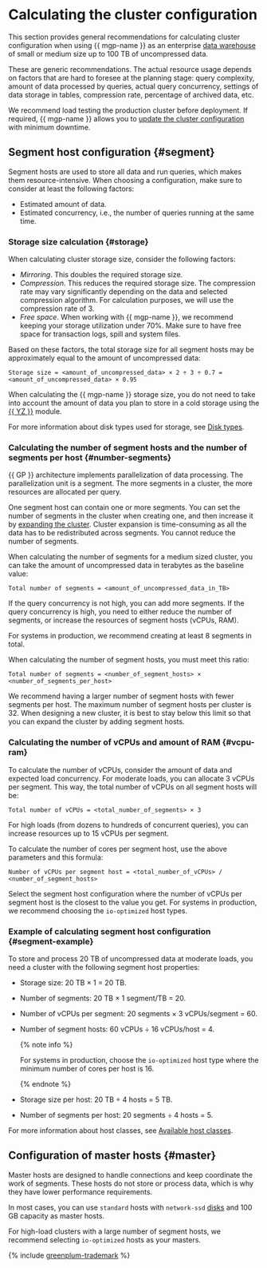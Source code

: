 # Calculating the cluster configuration

This section provides general recommendations for calculating cluster configuration when using {{ mgp-name }} as an enterprise [data warehouse](https://en.wikipedia.org/wiki/Data_storage) of small or medium size up to 100 TB of uncompressed data.

These are generic recommendations. The actual resource usage depends on factors that are hard to foresee at the planning stage: query complexity, amount of data processed by queries, actual query concurrency, settings of data storage in tables, compression rate, percentage of archived data, etc.

We recommend load testing the production cluster before deployment. If required, {{ mgp-name }} allows you to [update the cluster configuration](../operations/cluster-config.md) with minimum downtime.

## Segment host configuration {#segment}

Segment hosts are used to store all data and run queries, which makes them resource-intensive. When choosing a configuration, make sure to consider at least the following factors:

* Estimated amount of data.
* Estimated concurrency, i.e., the number of queries running at the same time.

### Storage size calculation {#storage}

When calculating cluster storage size, consider the following factors:

* _Mirroring_. This doubles the required storage size.
* _Compression_. This reduces the required storage size. The compression rate may vary significantly depending on the data and selected compression algorithm. For calculation purposes, we will use the compression rate of 3.
* _Free space_. When working with {{ mgp-name }}, we recommend keeping your storage utilization under 70%. Make sure to have free space for transaction logs, spill and system files.

Based on these factors, the total storage size for all segment hosts may be approximately equal to the amount of uncompressed data:

```text
Storage size = <amount_of_uncompressed_data> × 2 ÷ 3 ÷ 0.7 = <amount_of_uncompressed_data> × 0.95
```

When calculating the {{ mgp-name }} storage size, you do not need to take into account the amount of data you plan to store in a cold storage using the [{{ YZ }}](../operations/extensions/yezzey.md) module.

For more information about disk types used for storage, see [Disk types](./storage.md).

### Calculating the number of segment hosts and the number of segments per host {#number-segments}

{{ GP }} architecture implements parallelization of data processing. The parallelization unit is a segment. The more segments in a cluster, the more resources are allocated per query.

One segment host can contain one or more segments. You can set the number of segments in the cluster when creating one, and then increase it by [expanding the cluster](./expand.md). Cluster expansion is time-consuming as all the data has to be redistributed across segments. You cannot reduce the number of segments.

When calculating the number of segments for a medium sized cluster, you can take the amount of uncompressed data in terabytes as the baseline value:

```text
Total number of segments = <amount_of_uncompressed_data_in_TB>
```

If the query concurrency is not high, you can add more segments. If the query concurrency is high, you need to either reduce the number of segments, or increase the resources of segment hosts (vCPUs, RAM).

For systems in production, we recommend creating at least 8 segments in total.

When calculating the number of segment hosts, you must meet this ratio:

```text
Total number of segments = <number_of_segment_hosts> × <number_of_segments_per_host>
```

We recommend having a larger number of segment hosts with fewer segments per host. The maximum number of segment hosts per cluster is 32. When designing a new cluster, it is best to stay below this limit so that you can expand the cluster by adding segment hosts.

### Calculating the number of vCPUs and amount of RAM {#vcpu-ram}

To calculate the number of vCPUs, consider the amount of data and expected load concurrency.
For moderate loads, you can allocate 3 vCPUs per segment. This way, the total number of vCPUs on all segment hosts will be:

```text
Total number of vCPUs = <total_number_of_segments> × 3
```

For high loads (from dozens to hundreds of concurrent queries), you can increase resources up to 15 vCPUs per segment.

To calculate the number of cores per segment host, use the above parameters and this formula:

```text
Number of vCPUs per segment host = <total_number_of_vCPUs> / <number_of_segment_hosts>
```

Select the segment host configuration where the number of vCPUs per segment host is the closest to the value you get. For systems in production, we recommend choosing the `io-optimized` host types.

### Example of calculating segment host configuration {#segment-example}

To store and process 20 TB of uncompressed data at moderate loads, you need a cluster with the following segment host properties:

* Storage size: 20 TB × 1 = 20 TB.
* Number of segments: 20 TB × 1 segment/TB = 20.
* Number of vCPUs per segment: 20 segments × 3 vCPUs/segment = 60.
* Number of segment hosts: 60 vCPUs ÷ 16 vCPUs/host = 4.

    {% note info %}

    For systems in production, choose the `io-optimized` host type where the minimum number of cores per host is 16.

    {% endnote %}

* Storage size per host: 20 TB ÷ 4 hosts = 5 TB.
* Number of segments per host: 20 segments ÷ 4 hosts = 5.

For more information about host classes, see [Available host classes](./instance-types.md#available-flavors).

## Configuration of master hosts {#master}

Master hosts are designed to handle connections and keep coordinate the work of segments. These hosts do not store or process data, which is why they have lower performance requirements.

In most cases, you can use `standard` hosts with `network-ssd` [disks](./storage.md) and 100 GB capacity as master hosts.

For high-load clusters with a large number of segment hosts, we recommend selecting `io-optimized` hosts as your masters.

{% include [greenplum-trademark](../../_includes/mdb/mgp/trademark.md) %}